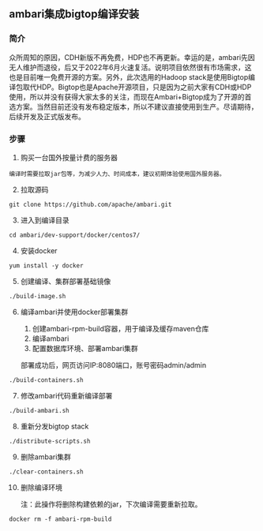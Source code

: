 ## ambari集成bigtop编译安装
### 简介
众所周知的原因，CDH新版不再免费，HDP也不再更新。幸运的是，ambari先因无人维护而退役，后又于2022年6月火速复活。说明项目依然很有市场需求，这也是目前唯一免费开源的方案。另外，此次选用的Hadoop stack是使用Bigtop编译包取代HDP。Bigtop也是Apache开源项目，只是因为之前大家有CDH或HDP使用，所以并没有获得大家太多的关注，而现在Ambari+Bigtop成为了开源的首选方案。当然目前还没有发布稳定版本，所以不建议直接使用到生产。尽请期待，后续开发及正式版发布。
### 步骤
1. 购买一台国外按量计费的服务器
```aidl
编译时需要拉取jar包等，为减少人力、时间成本，建议初期体验使用国外服务器。
```
2. 拉取源码
```aidl
git clone https://github.com/apache/ambari.git
```
3. 进入到编译目录
```aidl
cd ambari/dev-support/docker/centos7/
```
4. 安装docker
```aidl
yum install -y docker
```
5. 创建编译、集群部署基础镜像
```aidl
./build-image.sh
```
6. 编译ambari并使用docker部署集群
   1. 创建ambari-rpm-build容器，用于编译及缓存maven仓库
   2. 编译ambari
   3. 配置数据库环境、部署ambari集群 

    部署成功后，网页访问IP:8080端口，账号密码admin/admin
```aidl
./build-containers.sh
```
7. 修改ambari代码重新编译部署
```aidl
./build-ambari.sh
```
8. 重新分发bigtop stack
```aidl
./distribute-scripts.sh
```
9. 删除ambari集群
```aidl
./clear-containers.sh
```
10. 删除编译环境

    注：此操作将删除构建依赖的jar，下次编译需要重新拉取。
```aidl
docker rm -f ambari-rpm-build
```